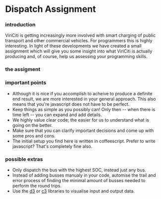 # Dispatch Assignment

### introduction
ViriCiti is getting increasingly more involved with smart charging of public transport and other commercial vehicles. For programmers this is highly interesting. In light of these developments we have created a small assignment which will give you some insight into what ViriCiti is actually producing and, of course, help us assessing your programming skills. 

### the assigment


### important points
- Although it is nice if you accomplish to acheive to produce a definite end result, we are more interested in your general approach. This also means that you're javascript does not have to be perfect. 
- Keep things as simple as you possibly can! Only then -- when there is time left -- you can expand and add details.
- We highly value clear code; the easier for us to understand what is going on the better.
- Make sure that you can clarify important decisions and come up with some pros and cons.  
- The initial setup you find here is written in coffeescript. Prefer to write javascript? That's completely fine also.

### possible extras
- Only dispatch the bus with the highest SOC, instead just any bus.
- Instead of adding busses manualy in your code, automise the trail and error process of finding the minimal amount of busses needed to perform the round trips.
- Use the [d3](https://d3js.org/) or [c3](http://c3js.org/) libraries to visualise input and output data. 
